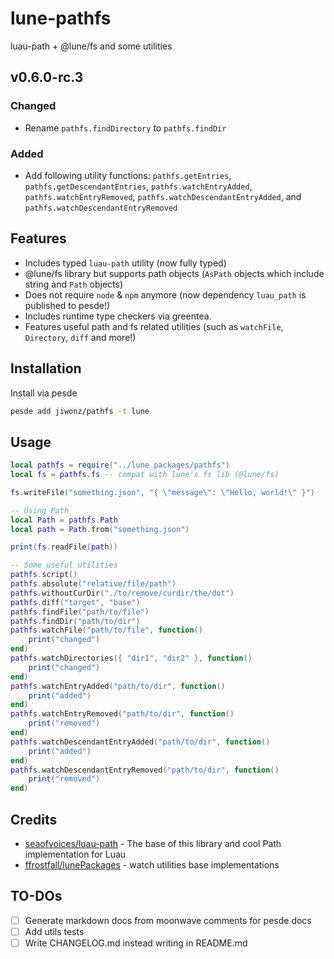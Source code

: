 # lune-pathfs
luau-path + @lune/fs and some utilities

## v0.6.0-rc.3
### Changed
- Rename `pathfs.findDirectory` to `pathfs.findDir`

### Added
- Add following utility functions: `pathfs.getEntries`, `pathfs.getDescendantEntries`, `pathfs.watchEntryAdded`, `pathfs.watchEntryRemoved`, `pathfs.watchDescendantEntryAdded`, and `pathfs.watchDescendantEntryRemoved`

## Features
- Includes typed `luau-path` utility (now fully typed)
- @lune/fs library but supports path objects (`AsPath` objects which include string and `Path` objects)
- Does not require `node` & `npm` anymore (now dependency `luau_path` is published to pesde!)
- Includes runtime type checkers via greentea.
- Features useful path and fs related utilities (such as `watchFile`, `Directory`, `diff` and more!)

## Installation
Install via pesde
```sh
pesde add jiwonz/pathfs -t lune
```

## Usage
```lua
local pathfs = require("../lune_packages/pathfs")
local fs = pathfs.fs -- compat with lune's fs lib (@lune/fs)

fs.writeFile("something.json", "{ \"message\": \"Hello, world!\" }")

-- Using Path
local Path = pathfs.Path
local path = Path.from("something.json")

print(fs.readFile(path))

-- Some useful utilities
pathfs.script()
pathfs.absolute("relative/file/path")
pathfs.withoutCurDir("./to/remove/curdir/the/dot")
pathfs.diff("target", "base")
pathfs.findFile("path/to/file")
pathfs.findDir("path/to/dir")
pathfs.watchFile("path/to/file", function()
	print("changed")
end)
pathfs.watchDirectories({ "dir1", "dir2" }, function()
	print("changed")
end)
pathfs.watchEntryAdded("path/to/dir", function()
	print("added")
end)
pathfs.watchEntryRemoved("path/to/dir", function()
	print("removed")
end)
pathfs.watchDescendantEntryAdded("path/to/dir", function()
	print("added")
end)
pathfs.watchDescendantEntryRemoved("path/to/dir", function()
	print("removed")
end)

```

## Credits
- [seaofvoices/luau-path](https://github.com/seaofvoices/luau-path) - The base of this library and cool Path implementation for Luau
- [ffrostfall/lunePackages](https://github.com/ffrostfall/lunePackages/blob/e6335a8c44957afbf1b00e3ecca37ac6a03af14d/watch/init.luau) - watch utilities base implementations

## TO-DOs
- [ ] Generate markdown docs from moonwave comments for pesde docs
- [ ] Add utils tests
- [ ] Write CHANGELOG.md instead writing in README.md
